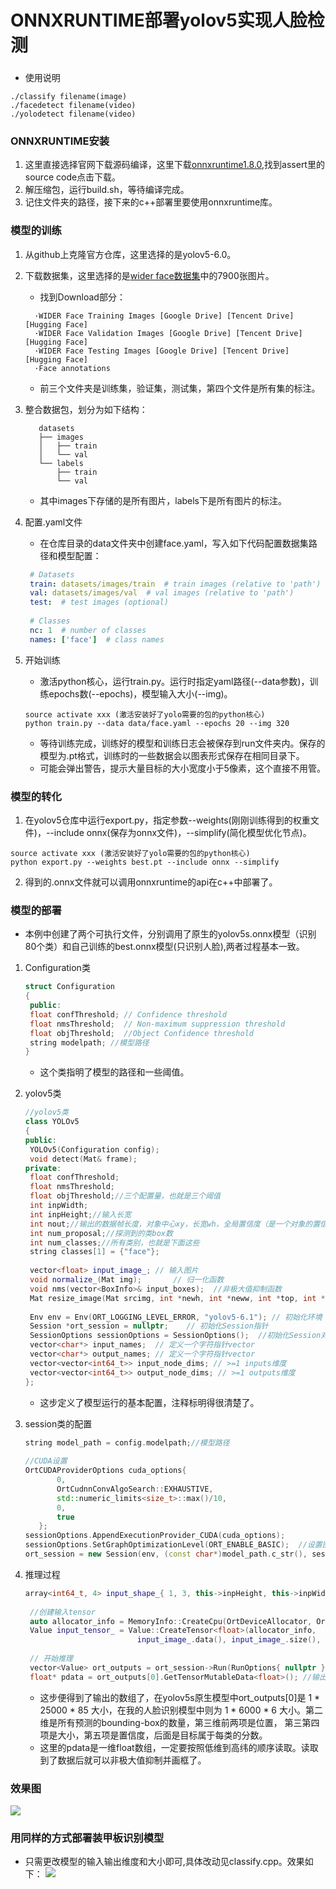 # ONNXRUNTIME部署yolov5实现人脸检测
###
+ 使用说明
```
./classify filename(image)
./facedetect filename(video)
./yolodetect filename(video)
```
### ONNXRUNTIME安装
1. 这里直接选择官网下载源码编译，这里下载[onnxruntime1.8.0](https://github.com/microsoft/onnxruntime/releases/tag/v1.8.0),找到assert里的source code点击下载。
2. 解压缩包，运行build.sh，等待编译完成。
3. 记住文件夹的路径，接下来的c++部署里要使用onnxruntime库。
### 模型的训练
1. 从github上克隆官方仓库，这里选择的是yolov5-6.0。
2. 下载数据集，这里选择的是[wider face数据集](http://shuoyang1213.me/WIDERFACE/)中的7900张图片。
   + 找到Download部分：
   ```
     ·WIDER Face Training Images [Google Drive] [Tencent Drive] [Hugging Face]
     ·WIDER Face Validation Images [Google Drive] [Tencent Drive] [Hugging Face]
     ·WIDER Face Testing Images [Google Drive] [Tencent Drive] [Hugging Face]
     ·Face annotations
   ```
   + 前三个文件夹是训练集，验证集，测试集，第四个文件是所有集的标注。
     
4. 整合数据包，划分为如下结构：
   ```
      datasets
      ├── images
      │   ├── train
      │   └── val
      └── labels
          ├── train
          └── val
   ```
   + 其中images下存储的是所有图片，labels下是所有图片的标注。
6. 配置.yaml文件
   + 在仓库目录的data文件夹中创建face.yaml，写入如下代码配置数据集路径和模型配置：
   ```yaml
    # Datasets
    train: datasets/images/train  # train images (relative to 'path')
    val: datasets/images/val  # val images (relative to 'path')
    test:  # test images (optional)
    
    # Classes
    nc: 1  # number of classes
    names: ['face']  # class names
   ```
7. 开始训练
    + 激活python核心，运行train.py。运行时指定yaml路径(--data参数)，训练epochs数(--epochs)，模型输入大小(--img)。
    ```
    source activate xxx (激活安装好了yolo需要的包的python核心)
    python train.py --data data/face.yaml --epochs 20 --img 320
    ```
    + 等待训练完成，训练好的模型和训练日志会被保存到run文件夹内。保存的模型为.pt格式，训练时的一些数据会以图表形式保存在相同目录下。
    + 可能会弹出警告，提示大量目标的大小宽度小于5像素，这个直接不用管。
      

### 模型的转化
1. 在yolov5仓库中运行export.py，指定参数--weights(刚刚训练得到的权重文件)，--include onnx(保存为onnx文件)，--simplify(简化模型优化节点)。
  ```
  source activate xxx (激活安装好了yolo需要的包的python核心)
  python export.py --weights best.pt --include onnx --simplify
  ```
2. 得到的.onnx文件就可以调用onnxruntime的api在c++中部署了。

### 模型的部署
+ 本例中创建了两个可执行文件，分别调用了原生的yolov5s.onnx模型（识别80个类）和自己训练的best.onnx模型(只识别人脸),两者过程基本一致。
1. Configuration类
   
   ```c++
   struct Configuration
   {
   	public: 
   	float confThreshold; // Confidence threshold
   	float nmsThreshold;  // Non-maximum suppression threshold
   	float objThreshold;  //Object Confidence threshold
   	string modelpath; //模型路径
   }
   ```
   + 这个类指明了模型的路径和一些阈值。
    
2. yolov5类
   
   ```c++
   //yolov5类
   class YOLOv5
   {
   public:
   	YOLOv5(Configuration config);
   	void detect(Mat& frame);
   private:
   	float confThreshold;
   	float nmsThreshold;
   	float objThreshold;//三个配置量，也就是三个阈值
   	int inpWidth;
   	int inpHeight;//输入长宽
   	int nout;//输出的数据帧长度，对象中心xy，长宽wh，全局置信度（是一个对象的置信度），每个类别的置信度
   	int num_proposal;//探测到的类box数
   	int num_classes;//所有类别，也就是下面这些
   	string classes[1] = {"face"};
    
   	vector<float> input_image_;	// 输入图片
   	void normalize_(Mat img);		// 归一化函数
   	void nms(vector<BoxInfo>& input_boxes);  //非极大值抑制函数
   	Mat resize_image(Mat srcimg, int *newh, int *neww, int *top, int *left);//resize图片为模型输入大小
    
   	Env env = Env(ORT_LOGGING_LEVEL_ERROR, "yolov5-6.1"); // 初始化环境
   	Session *ort_session = nullptr;    // 初始化Session指针
   	SessionOptions sessionOptions = SessionOptions();  //初始化Session对象用的配置类
   	vector<char*> input_names;  // 定义一个字符指针vector
   	vector<char*> output_names; // 定义一个字符指针vector
   	vector<vector<int64_t>> input_node_dims; // >=1 inputs维度 
   	vector<vector<int64_t>> output_node_dims; // >=1 outputs维度
   };
   ```
   + 这步定义了模型运行的基本配置，注释标明得很清楚了。
3. session类的配置
   ```c++
   string model_path = config.modelpath;//模型路径
 
   //CUDA设置
   OrtCUDAProviderOptions cuda_options{
          0,
          OrtCudnnConvAlgoSearch::EXHAUSTIVE,
          std::numeric_limits<size_t>::max()/10,
          0,
          true
      };
   sessionOptions.AppendExecutionProvider_CUDA(cuda_options);
   sessionOptions.SetGraphOptimizationLevel(ORT_ENABLE_BASIC);  //设置图优化类型
   ort_session = new Session(env, (const char*)model_path.c_str(), sessionOptions);//应用设置
   ```
4. 推理过程
   ```c++
   array<int64_t, 4> input_shape_{ 1, 3, this->inpHeight, this->inpWidth };
 
    //创建输入tensor
	auto allocator_info = MemoryInfo::CreateCpu(OrtDeviceAllocator, OrtMemTypeCPU);
	Value input_tensor_ = Value::CreateTensor<float>(allocator_info,
                            input_image_.data(), input_image_.size(), input_shape_.data(), input_shape_.size());
 
	// 开始推理
	vector<Value> ort_outputs = ort_session->Run(RunOptions{ nullptr }, &input_names[0], &input_tensor_, 1, output_names.data(), output_names.size());   // 开始推理
   	float* pdata = ort_outputs[0].GetTensorMutableData<float>(); //输出流的头指针
   ```
   + 这步便得到了输出的数组了，在yolov5s原生模型中ort_outputs[0]是 1 * 25000 * 85  大小，在我的人脸识别模型中则为 1 * 6000 * 6 大小。第二维是所有预测的bounding-box的数量，第三维前两项是位置，  第三第四项是大小，第五项是置信度，后面是目标属于每类的分数。
   + 这里的pdata是一维float数组，一定要按照低维到高纬的顺序读取。读取到了数据后就可以非极大值抑制并画框了。
### 效果图
    
![](https://github.com/b-Acid/24-vision-lwh/blob/main/onnx%E9%83%A8%E7%BD%B2/output.png?raw=true)


### 用同样的方式部署装甲板识别模型
+ 只需更改模型的输入输出维度和大小即可,具体改动见classify.cpp。效果如下：
  ![](https://github.com/b-Acid/24-vision-lwh/blob/main/onnx%E9%83%A8%E7%BD%B2/example.png?raw=true)
